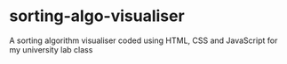 # sorting-algo-visualiser
A sorting algorithm visualiser coded using HTML, CSS and JavaScript for my university lab class
